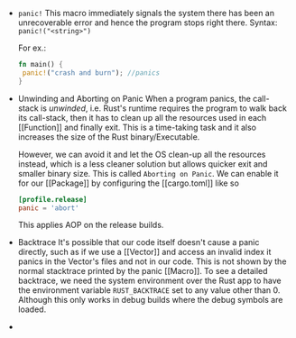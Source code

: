 - ``panic!``
  This macro immediately signals the system there has been an unrecoverable error and hence the program stops right there.
  Syntax: ``panic!("<string>")``
  
  For ex.:
  ```rust
  fn main() {
   panic!("crash and burn"); //panics
  } 
  ```
- Unwinding and Aborting on Panic
  When a program panics, the call-stack is *unwinded*, i.e. Rust's runtime requires the program to walk back its call-stack, then it has to clean up all the resources used in each [[Function]] and finally exit. This is a time-taking task and it also increases the size of the Rust binary/Executable. 
  
  However, we can avoid it and let the OS clean-up all the resources instead, which is a less cleaner solution but allows quicker exit and smaller binary size. This is called `Aborting on Panic`.
  We can enable it for our [[Package]] by configuring the [[cargo.toml]] like so
  ```toml
  [profile.release]
  panic = 'abort'
  ```
  This applies AOP on the release builds.
- Backtrace
  It's possible that our code itself doesn't cause a panic directly, such as if we use a [[Vector]] and access an invalid index it panics in the Vector's files and not in our code. This is not shown by the normal stacktrace printed by the panic [[Macro]].
  To see a detailed backtrace, we need the system environment over the Rust app to have the environment variable ``RUST_BACKTRACE`` set to any value other than 0. 
  Although this only works in debug builds where the debug symbols are loaded.
-